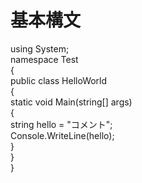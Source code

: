 # 基本構文

using System;<br>
namespace Test<br>
{<br>
    public class HelloWorld<br>
    {<br>
        static void Main(string[] args)<br>
        {<br>
            string hello = "コメント";<br>
            Console.WriteLine(hello);<br>
        }<br>
    }<br>
}<br>

